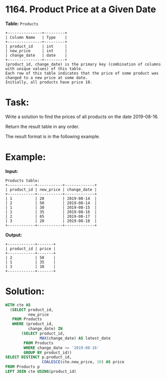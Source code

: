 # 1164. Product Price at a Given Date

**Table:** ```Products```

```
+---------------+---------+
| Column Name   | Type    |
+---------------+---------+
| product_id    | int     |
| new_price     | int     |
| change_date   | date    |
+---------------+---------+
(product_id, change_date) is the primary key (combination of columns with unique values) of this table.
Each row of this table indicates that the price of some product was changed to a new price at some date.
Initially, all products have price 10.
```

# **Task:**

Write a solution to find the prices of all products on the date 2019-08-16.

Return the result table in any order.

The result format is in the following example.

# **Example:**

**Input:**

```
Products table:
+------------+-----------+-------------+
| product_id | new_price | change_date |
+------------+-----------+-------------+
| 1          | 20        | 2019-08-14  |
| 2          | 50        | 2019-08-14  |
| 1          | 30        | 2019-08-15  |
| 1          | 35        | 2019-08-16  |
| 2          | 65        | 2019-08-17  |
| 3          | 20        | 2019-08-18  |
+------------+-----------+-------------+
```

**Output:**

```
+------------+-------+
| product_id | price |
+------------+-------+
| 2          | 50    |
| 1          | 35    |
| 3          | 10    |
+------------+-------+
```

# **Solution:**

``` SQL
WITH cte AS
  (SELECT product_id,
          new_price
   FROM Products
   WHERE (product_id,
          change_date) IN
       (SELECT product_id,
               MAX(change_date) AS latest_date
        FROM Products
        WHERE change_date <= '2019-08-16'
        GROUP BY product_id))
SELECT DISTINCT p.product_id,
                COALESCE(cte.new_price, 10) AS price
FROM Products p
LEFT JOIN cte USING(product_id)
```